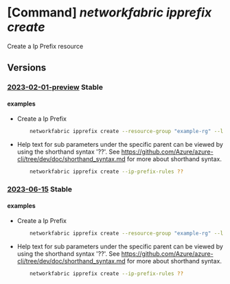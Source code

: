 # [Command] _networkfabric ipprefix create_

Create a Ip Prefix resource

## Versions

### [2023-02-01-preview](/Resources/mgmt-plane/L3N1YnNjcmlwdGlvbnMve30vcmVzb3VyY2Vncm91cHMve30vcHJvdmlkZXJzL21pY3Jvc29mdC5tYW5hZ2VkbmV0d29ya2ZhYnJpYy9pcHByZWZpeGVzL3t9/2023-02-01-preview.xml) **Stable**

<!-- mgmt-plane /subscriptions/{}/resourcegroups/{}/providers/microsoft.managednetworkfabric/ipprefixes/{} 2023-02-01-preview -->

#### examples

- Create a Ip Prefix
    ```bash
        networkfabric ipprefix create --resource-group "example-rg" --location "westus3" --resource-name "example-ipprefix" --ip-prefix-rules "[{action:Permit,sequenceNumber:1234,networkPrefix:'1.1.1.0/24',condition:EqualTo,subnetMaskLength:24}]"
    ```

- Help text for sub parameters under the specific parent can be viewed by using the shorthand syntax '??'. See https://github.com/Azure/azure-cli/tree/dev/doc/shorthand_syntax.md for more about shorthand syntax.
    ```bash
        networkfabric ipprefix create --ip-prefix-rules ??
    ```

### [2023-06-15](/Resources/mgmt-plane/L3N1YnNjcmlwdGlvbnMve30vcmVzb3VyY2Vncm91cHMve30vcHJvdmlkZXJzL21pY3Jvc29mdC5tYW5hZ2VkbmV0d29ya2ZhYnJpYy9pcHByZWZpeGVzL3t9/2023-06-15.xml) **Stable**

<!-- mgmt-plane /subscriptions/{}/resourcegroups/{}/providers/microsoft.managednetworkfabric/ipprefixes/{} 2023-06-15 -->

#### examples

- Create a Ip Prefix
    ```bash
        networkfabric ipprefix create --resource-group "example-rg" --location "westus3" --resource-name "example-ipprefix" --ip-prefix-rules "[{action:Permit,sequenceNumber:1234,networkPrefix:'1.1.1.0/24',condition:EqualTo,subnetMaskLength:24}]"
    ```

- Help text for sub parameters under the specific parent can be viewed by using the shorthand syntax '??'. See https://github.com/Azure/azure-cli/tree/dev/doc/shorthand_syntax.md for more about shorthand syntax.
    ```bash
        networkfabric ipprefix create --ip-prefix-rules ??
    ```
